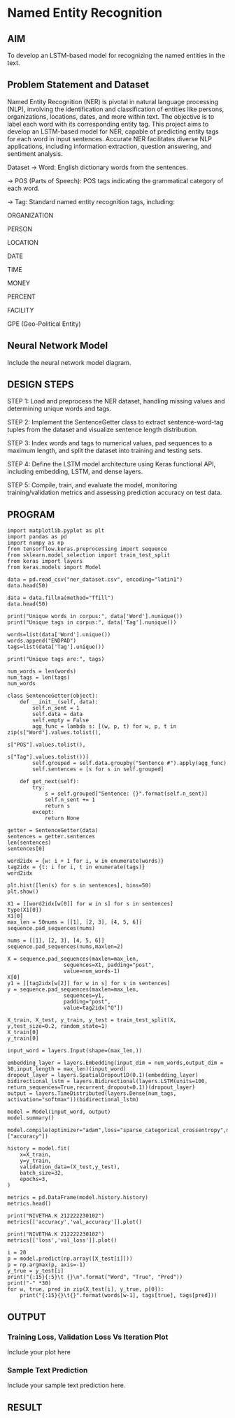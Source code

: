 # Named Entity Recognition

## AIM

To develop an LSTM-based model for recognizing the named entities in the text.

## Problem Statement and Dataset

Named Entity Recognition (NER) is pivotal in natural language processing (NLP), involving the identification and classification of entities like persons, organizations, locations, dates, and more within text. The objective is to label each word with its corresponding entity tag. This project aims to develop an LSTM-based model for NER, capable of predicting entity tags for each word in input sentences. Accurate NER facilitates diverse NLP applications, including information extraction, question answering, and sentiment analysis.

Dataset
-> Word: English dictionary words from the sentences.

-> POS (Parts of Speech): POS tags indicating the grammatical category of each word.

-> Tag: Standard named entity recognition tags, including:

ORGANIZATION

PERSON

LOCATION

DATE

TIME

MONEY

PERCENT

FACILITY

GPE (Geo-Political Entity)

## Neural Network Model

Include the neural network model diagram.

## DESIGN STEPS

STEP 1:
Load and preprocess the NER dataset, handling missing values and determining unique words and tags.

STEP 2:
Implement the SentenceGetter class to extract sentence-word-tag tuples from the dataset and visualize sentence length distribution.

STEP 3:
Index words and tags to numerical values, pad sequences to a maximum length, and split the dataset into training and testing sets.

STEP 4:
Define the LSTM model architecture using Keras functional API, including embedding, LSTM, and dense layers.

STEP 5:
Compile, train, and evaluate the model, monitoring training/validation metrics and assessing prediction accuracy on test data.

## PROGRAM
```
import matplotlib.pyplot as plt
import pandas as pd
import numpy as np
from tensorflow.keras.preprocessing import sequence
from sklearn.model_selection import train_test_split
from keras import layers
from keras.models import Model

data = pd.read_csv("ner_dataset.csv", encoding="latin1")
data.head(50)

data = data.fillna(method="ffill")
data.head(50)

print("Unique words in corpus:", data['Word'].nunique())
print("Unique tags in corpus:", data['Tag'].nunique())

words=list(data['Word'].unique())
words.append("ENDPAD")
tags=list(data['Tag'].unique())

print("Unique tags are:", tags)

num_words = len(words)
num_tags = len(tags)
num_words

class SentenceGetter(object):
    def __init__(self, data):
        self.n_sent = 1
        self.data = data
        self.empty = False
        agg_func = lambda s: [(w, p, t) for w, p, t in zip(s["Word"].values.tolist(),
                                                           s["POS"].values.tolist(),
                                                           s["Tag"].values.tolist())]
        self.grouped = self.data.groupby("Sentence #").apply(agg_func)
        self.sentences = [s for s in self.grouped]

    def get_next(self):
        try:
            s = self.grouped["Sentence: {}".format(self.n_sent)]
            self.n_sent += 1
            return s
        except:
            return None

getter = SentenceGetter(data)
sentences = getter.sentences
len(sentences)
sentences[0]

word2idx = {w: i + 1 for i, w in enumerate(words)}
tag2idx = {t: i for i, t in enumerate(tags)}
word2idx

plt.hist([len(s) for s in sentences], bins=50)
plt.show()

X1 = [[word2idx[w[0]] for w in s] for s in sentences]
type(X1[0])
X1[0]
max_len = 50nums = [[1], [2, 3], [4, 5, 6]]
sequence.pad_sequences(nums)

nums = [[1], [2, 3], [4, 5, 6]]
sequence.pad_sequences(nums,maxlen=2)

X = sequence.pad_sequences(maxlen=max_len,
                  sequences=X1, padding="post",
                  value=num_words-1)
X[0]
y1 = [[tag2idx[w[2]] for w in s] for s in sentences]
y = sequence.pad_sequences(maxlen=max_len,
                  sequences=y1,
                  padding="post",
                  value=tag2idx["O"])

X_train, X_test, y_train, y_test = train_test_split(X, y,test_size=0.2, random_state=1)
X_train[0]
y_train[0]

input_word = layers.Input(shape=(max_len,))

embedding_layer = layers.Embedding(input_dim = num_words,output_dim = 50,input_length = max_len)(input_word)
dropout_layer = layers.SpatialDropout1D(0.1)(embedding_layer)
bidirectional_lstm = layers.Bidirectional(layers.LSTM(units=100, return_sequences=True,recurrent_dropout=0.1))(dropout_layer)
output = layers.TimeDistributed(layers.Dense(num_tags, activation="softmax"))(bidirectional_lstm)

model = Model(input_word, output)
model.summary()

model.compile(optimizer="adam",loss="sparse_categorical_crossentropy",metrics=["accuracy"])

history = model.fit(
    x=X_train,
    y=y_train,
    validation_data=(X_test,y_test),
    batch_size=32,
    epochs=3,
)

metrics = pd.DataFrame(model.history.history)
metrics.head()

print("NIVETHA.K 212222230102")
metrics[['accuracy','val_accuracy']].plot()

print("NIVETHA.K 212222230102")
metrics[['loss','val_loss']].plot()

i = 20
p = model.predict(np.array([X_test[i]]))
p = np.argmax(p, axis=-1)
y_true = y_test[i]
print("{:15}{:5}\t {}\n".format("Word", "True", "Pred"))
print("-" *30)
for w, true, pred in zip(X_test[i], y_true, p[0]):
    print("{:15}{}\t{}".format(words[w-1], tags[true], tags[pred]))
```
## OUTPUT

### Training Loss, Validation Loss Vs Iteration Plot

Include your plot here

### Sample Text Prediction
Include your sample text prediction here.

## RESULT
